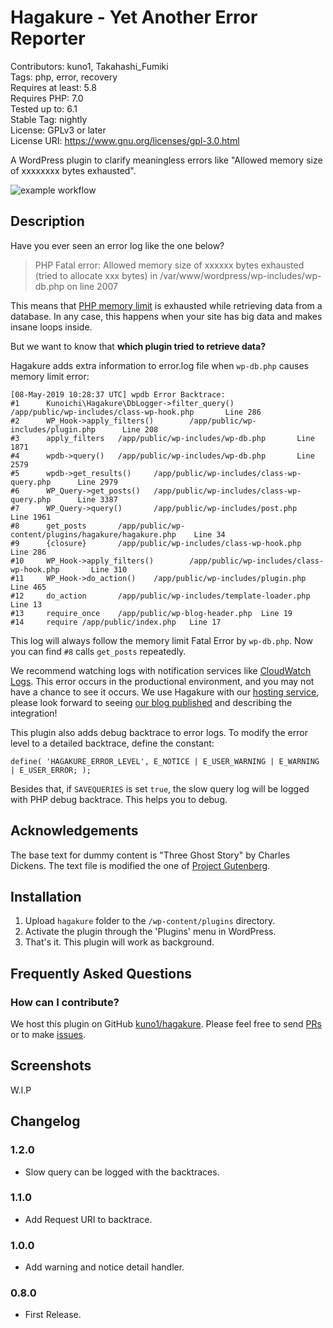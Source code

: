 # Hagakure - Yet Another Error Reporter

Contributors: kuno1, Takahashi_Fumiki  
Tags: php, error, recovery  
Requires at least: 5.8  
Requires PHP: 7.0  
Tested up to: 6.1  
Stable Tag: nightly  
License: GPLv3 or later  
License URI: https://www.gnu.org/licenses/gpl-3.0.html


A WordPress plugin to clarify meaningless errors like "Allowed memory size of xxxxxxxx bytes exhausted".

<!-- only:github/ -->
![example workflow](https://github.com/kuno1/hagakure/actions/workflows/wordpress.yml/badge.svg)
<!-- /only:github -->

## Description

Have you ever seen an error log like the one below?

> PHP Fatal error: Allowed memory size of xxxxxx bytes exhausted (tried to allocate xxx bytes) in /var/www/wordpress/wp-includes/wp-db.php on line 2007

This means that [PHP memory limit](https://www.php.net/manual/en/ini.core.php#ini.memory-limit) is exhausted while retrieving data from a database. In any case, this happens when your site has big data and makes insane loops inside.

But we want to know that **which plugin tried to retrieve data?**

Hagakure adds extra information to error.log file when `wp-db.php` causes memory limit error:

```
[08-May-2019 10:28:37 UTC] wpdb Error Backtrace:
#1      Kunoichi\Hagakure\DbLogger->filter_query()      /app/public/wp-includes/class-wp-hook.php       Line 286
#2      WP_Hook->apply_filters()        /app/public/wp-includes/plugin.php      Line 208
#3      apply_filters   /app/public/wp-includes/wp-db.php       Line 1871
#4      wpdb->query()   /app/public/wp-includes/wp-db.php       Line 2579
#5      wpdb->get_results()     /app/public/wp-includes/class-wp-query.php      Line 2979
#6      WP_Query->get_posts()   /app/public/wp-includes/class-wp-query.php      Line 3387
#7      WP_Query->query()       /app/public/wp-includes/post.php        Line 1961
#8      get_posts       /app/public/wp-content/plugins/hagakure/hagakure.php    Line 34
#9      {closure}       /app/public/wp-includes/class-wp-hook.php       Line 286
#10     WP_Hook->apply_filters()        /app/public/wp-includes/class-wp-hook.php       Line 310
#11     WP_Hook->do_action()    /app/public/wp-includes/plugin.php      Line 465
#12     do_action       /app/public/wp-includes/template-loader.php     Line 13
#13     require_once    /app/public/wp-blog-header.php  Line 19
#14     require /app/public/index.php   Line 17
```

This log will always follow the memory limit Fatal Error by `wp-db.php`. Now you can find `#8` calls `get_posts` repeatedly.

We recommend watching logs with notification services like [CloudWatch Logs](https://docs.aws.amazon.com/AmazonCloudWatch/latest/logs/WhatIsCloudWatchLogs.html).
This error occurs in the productional environment, and you may not have a chance to see it occurs.
We use Hagakure with our [hosting service](https://hosting.kunoichiwp.com/), please look forward to seeing [our blog published](https://kunoichiwp.com/blog) and describing the integration!

This plugin also adds debug backtrace to error logs. To modify the error level to a detailed backtrace, define the constant:

```
define( 'HAGAKURE_ERROR_LEVEL', E_NOTICE | E_USER_WARNING | E_WARNING | E_USER_ERROR; );
```

Besides that, if `SAVEQUERIES` is set `true`, the slow query log will be logged with PHP debug backtrace. This helps you to debug.

## Acknowledgements

The base text for dummy content is "Three Ghost Story" by Charles Dickens. The text file is modified the one of [Project Gutenberg](https://www.gutenberg.org/ebooks/1289).

## Installation

1. Upload `hagakure` folder to the `/wp-content/plugins` directory.
2. Activate the plugin through the 'Plugins' menu in WordPress.
3. That's it. This plugin will work as background.

## Frequently Asked Questions

### How can I contribute?

We host this plugin on GitHub [kuno1/hagakure](https://github.com/kuno1/hagakure). Please feel free to send [PRs](https://github.com/kuno1/hagakure/pulls) or to make [issues](https://github.com/kuno1/hagakure/issues).

## Screenshots

W.I.P

## Changelog

### 1.2.0

* Slow query can be logged with the backtraces.

### 1.1.0

* Add Request URI to backtrace.

### 1.0.0

* Add warning and notice detail handler.

### 0.8.0

* First Release.
